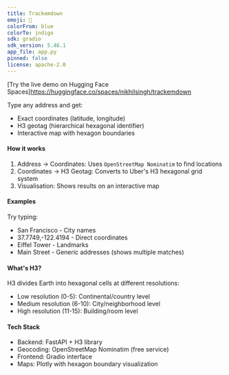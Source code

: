 ```yaml
---
title: Trackemdown
emoji: 🐢
colorFrom: blue
colorTo: indigo
sdk: gradio
sdk_version: 5.46.1
app_file: app.py
pinned: false
license: apache-2.0
---
```


[Try the live demo on Hugging Face Spaces]https://huggingface.co/spaces/nikhilsingh/trackemdown

Type any address and get:
- Exact coordinates (latitude, longitude)
- H3 geotag (hierarchical hexagonal identifier)
- Interactive map with hexagon boundaries

#### How it works

1. Address → Coordinates: Uses `OpenStreetMap Nominatim` to find locations
2. Coordinates → H3 Geotag: Converts to Uber's H3 hexagonal grid system
3. Visualisation: Shows results on an interactive map

#### Examples

Try typing:
- San Francisco - City names
- 37.7749,-122.4194 - Direct coordinates
- Eiffel Tower - Landmarks
- Main Street - Generic addresses (shows multiple matches)

#### What's H3?

H3 divides Earth into hexagonal cells at different resolutions:
- Low resolution (0-5): Continental/country level
- Medium resolution (6-10): City/neighborhood level
- High resolution (11-15): Building/room level

#### Tech Stack

- Backend: FastAPI + H3 library
- Geocoding: OpenStreetMap Nominatim (free service)
- Frontend: Gradio interface
- Maps: Plotly with hexagon boundary visualization
